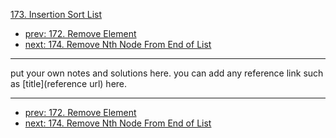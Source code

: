 [173. Insertion Sort List](http://www.lintcode.com/problem/insertion-sort-list)

- [prev: 172. Remove Element](172-remove-element.md)
- [next: 174. Remove Nth Node From End of List](174-remove-nth-node-from-end-of-list.md)

---

put your own notes and solutions here.
you can add any reference link such as [title](reference url) here.

---

- [prev: 172. Remove Element](172-remove-element.md)
- [next: 174. Remove Nth Node From End of List](174-remove-nth-node-from-end-of-list.md)
